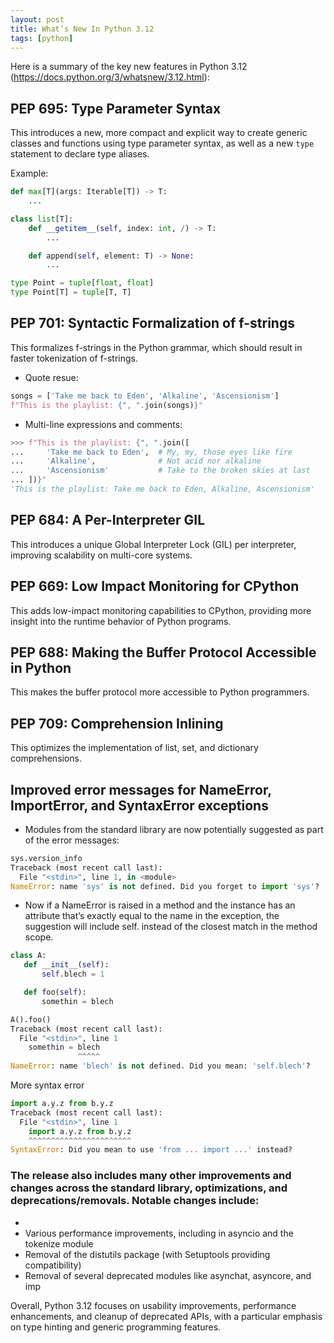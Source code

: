 ```yaml
---
layout: post
title: What’s New In Python 3.12
tags: [python]
---
```



Here is a summary of the key new features in Python 3.12 (https://docs.python.org/3/whatsnew/3.12.html):

## **PEP 695: Type Parameter Syntax**
This introduces a new, more compact and explicit way to create generic classes and functions using type parameter syntax, as well as a new `type` statement to declare type aliases.

Example:
```python
def max[T](args: Iterable[T]) -> T:
    ...

class list[T]:
    def __getitem__(self, index: int, /) -> T:
        ...

    def append(self, element: T) -> None:
        ...

type Point = tuple[float, float]
type Point[T] = tuple[T, T]
```

## **PEP 701: Syntactic Formalization of f-strings**
This formalizes f-strings in the Python grammar, which should result in faster tokenization of f-strings.

- Quote resue:
```python
songs = ['Take me back to Eden', 'Alkaline', 'Ascensionism']
f"This is the playlist: {", ".join(songs)}"
```

- Multi-line expressions and comments:
```python
>>> f"This is the playlist: {", ".join([
...     'Take me back to Eden',  # My, my, those eyes like fire
...     'Alkaline',              # Not acid nor alkaline
...     'Ascensionism'           # Take to the broken skies at last
... ])}"
'This is the playlist: Take me back to Eden, Alkaline, Ascensionism'
```


## **PEP 684: A Per-Interpreter GIL**
This introduces a unique Global Interpreter Lock (GIL) per interpreter, improving scalability on multi-core systems.

## **PEP 669: Low Impact Monitoring for CPython**
This adds low-impact monitoring capabilities to CPython, providing more insight into the runtime behavior of Python programs.

## **PEP 688: Making the Buffer Protocol Accessible in Python**
This makes the buffer protocol more accessible to Python programmers.

## **PEP 709: Comprehension Inlining**
This optimizes the implementation of list, set, and dictionary comprehensions.


## Improved error messages for NameError, ImportError, and SyntaxError exceptions
- Modules from the standard library are now potentially suggested as part of the error messages:

```python
sys.version_info
Traceback (most recent call last):
  File "<stdin>", line 1, in <module>
NameError: name 'sys' is not defined. Did you forget to import 'sys'?
```

- Now if a NameError is raised in a method and the instance has an attribute that’s exactly equal to the name in the exception, the suggestion will include self.<NAME> instead of the closest match in the method scope. 

```python
class A:
   def __init__(self):
       self.blech = 1

   def foo(self):
       somethin = blech

A().foo()
Traceback (most recent call last):
  File "<stdin>", line 1
    somethin = blech
               ^^^^^
NameError: name 'blech' is not defined. Did you mean: 'self.blech'?
```

More syntax error

```python
import a.y.z from b.y.z
Traceback (most recent call last):
  File "<stdin>", line 1
    import a.y.z from b.y.z
    ^^^^^^^^^^^^^^^^^^^^^^^
SyntaxError: Did you mean to use 'from ... import ...' instead?
```

### The release also includes many other improvements and changes across the standard library, optimizations, and deprecations/removals. Notable changes include:

- 
- Various performance improvements, including in asyncio and the tokenize module
- Removal of the distutils package (with Setuptools providing compatibility)
- Removal of several deprecated modules like asynchat, asyncore, and imp

Overall, Python 3.12 focuses on usability improvements, performance enhancements, and cleanup of deprecated APIs, with a particular emphasis on type hinting and generic programming features.